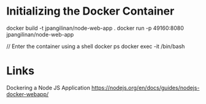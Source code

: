 Initializing the Docker Container
=====

docker build -t jpangilinan/node-web-app .
docker run -p 49160:8080 jpangilinan/node-web-app

// Enter the container using a shell
docker ps
docker exec -it <container id> /bin/bash

Links
=====

Dockering a Node JS Application
https://nodejs.org/en/docs/guides/nodejs-docker-webapp/
